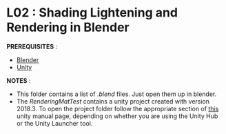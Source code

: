 # L02 : Shading Lightening and Rendering in Blender

**PREREQUISITES** :
 * [Blender](https://www.blender.org/)
 * [Unity](https://unity.com/)

**NOTES** :
* This folder contains a list of *.blend* files. Just open them up in blender.
* The *RenderingMatTest* contains a unity project created with version 2018.3. To open the project folder follow the appropriate section of [this](https://docs.unity3d.com/Manual/GettingStartedOpeningProjects.html) unity manual page, depending on whether you are using the Unity Hub or the Unity Launcher tool.
